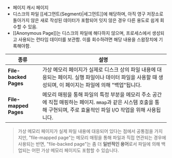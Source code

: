 -  페이지 캐시 페이지
- 디스크의 파일 [[세그먼트(Segment)|세그먼트]]에 해당하며, 아직 영구 저장소로 돌아가지 않은 새로 작성된 데이터가 포함되어 잇지 않은 경우 다른 용도로 쉽게 회수할 수 있음.
- [[Anonymous Page]]는 디스크의 파일에 해다하지 않으며, 프로세스에서 생성되고 사용되는 런타임 데이터를 보관함. 이를 회수하려면 해당 내용을 스왑장치에 기록해야함.

| 종류                  | 설명                                                                                                                                                                      |
| --------------------- | ------------------------------------------------------------------------------------------------------------------------------------------------------------------------- |
| **File-backed Pages** | 가상 메모리 페이지가 실제로 디스크 상의 파일 내용에 대응되는 페이지. 실행 파일이나 데이터 파일을 사용할 때 생성되며, 이 페이지는 파일에 의해 "백업"됩니다.                |
| **File-mapped Pages** | 메모리 매핑을 통해 파일의 특정 부분을 메모리 주소 공간에 직접 매핑하는 페이지.  `mmap`과 같은 시스템 호출을 통해 구현되며, 주로 효율적인 파일 I/O 작업을 위해 사용됩니다. |

 > 가상 메모리 페이지가 실제 파일 내용에 대응되어 있다는 점에서 공통점을 가지지만, 
 "file-mapped page"는 메모리 매핑을 통해 파일과 직접 연관되는 경우에 사용되는 반면, "file-backed page"는 좀 더 **일반적인 용어**로서 파일에 의해 백업되는 어떤 가상 메모리 페이지도 포함할 수 있습니다.